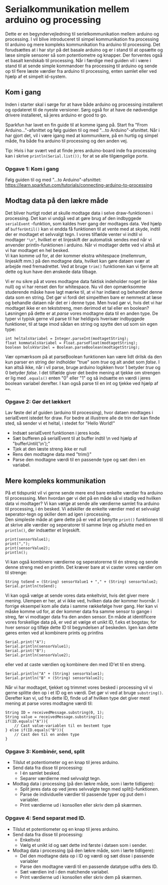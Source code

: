 # Serialkommunikation mellem arduino og processing
Dette er en begyndervejledning til serielkommunikation mellem arduino og processing. I vil blive introduceret til simpel kommunikation fra processing til arduino og mere kompleks kommunikation fra arduino til processing.
Det forudsættes at i har styr på det basale arduino og er i stand til at opsætte og læse simple sensorer så som potentiometre og knapper. Der forventes også et basalt kendskab til processing.
Når i færdige med guiden vil i være i stand til at sende simple kommandoer fra processing til arduino og sende op til flere læste værdier fra arduino til processing, enten samlet eller ved hjælp af et simpelt id-system.

## Kom i gang
Inden i starter skal i sørge for at have både arduino og processing installeret og opdateret til de nyeste versioner. Sørg også for at have de nødvendige drivere installeret, så jeres arduino er good to go.

Sparkfun har lavet en fin guide til at komme igang på. Start fra "From Arduino..."-afsnittet og følg guiden til og med "...to Arduino"-afsnittet. Når i har gjort det, vil i være igang med at kommunikere, på en hurtig og simpel måde, fra både fra arduino til processing og den anden vej.

Tip: Hvis i har svært ved at finde jeres arduino-board inde fra processing kan i skrive `println(Serial.list());` for at se alle tilgængelige porte.

### Opgave 1: Kom i gang
Følg guiden til og med "...to Arduino"-afsnittet: https://learn.sparkfun.com/tutorials/connecting-arduino-to-processing


## Modtag data på den lækre måde
Det bliver hurtigt rodet at skulle modtage data i selve draw-funktionen i processing. Det kan vi undgå ved at gøre brug af den indbyggede `serialEvent` -funktion, som kaldes hver gang der modtages data. Ved hjælp af `bufferUntil()` kan vi endda få funktionen til at vente med at skyde, indtil der er modtaget et selvvalgt tegn. I vores tilfælde venter vi indtil vi modtager `"\n"`, hvilket er et linjeskift der automatisk sendes med når vi anvender println-funktionen i arduino. Når vi modtager dette ved vi altså at vi har modtaget en hel besked.  
Vi kan komme ud for, at der kommer ekstra whitespace (mellemrum, linjeskift mm.) på den modtagne data, hvilket kan gøre dataen svær at arbejde med fremadrettet. Ved at bruge `trim()` funktionen kan vi fjerne alt dette og kun have den ønskede data tilbage.

Vi er nu sikre på at vores modtagne data faktisk indeholder noget (er ikke null) og vi har renset den for whitespace. Nu vil den opmærksomme studerende måske have lagt mærke til, at vi har indlæst og behandlet denne data som en string. Det gør vi fordi det simpelthen bare er nemmest at læse og behandle dataen når det er i denne type. Men hvad gør vi, hvis det vi har modtaget ikke er en tekststreng, men derimod et tal eller en boolean? Løsningen på dette er at *parse* vores modtagne data til en anden type. De typer vi typisk gerne vil parse til har heldigvis hverisær indbyggede funktioner, til at tage imod sådan en string og spytte den ud som sin egen type:

```
int heltalsVariabel = Integer.parseInt(modtagetString);
float kommatalsVariabel = Float.parseFloat(modtagetString);
boolean bolskVaribel = Boolean.parseBoolean(modtagetString);
```

Vær opmærksom på at parseBoolean funktionen kan være lidt drilsk da den kun parser en string der indholder "true" som *true* og alt andet som *false*. I kan altså ikke, når i vil parse, bruge arduino logikken hvor 1 betyder *true* og 0 betyder *false*. I det tilfælde giver det bedre mening at tjekke om strengen er lig med `.equals()` enten "0" eller "1" og så indsætte en værdi i jeres boolean variabel derefter. I kan også parse til en int og tjekke ved hjælp af `==`.

### Opgave 2: Gør det lækkert
Lav føste del af guiden (arduino til processing), hvor dataen modtages i serialEvent istedet for draw. For bedre at illustrere alle de trin der kan finde sted, så sender vi et heltal, i stedet for "Hello World!"
* Indsæt serialEvent funktionen i jeres kode.
* Sæt bufferen på serialEvent til at buffer indtil \n ved hjælp af "bufferUntil('\n');"
* Tjek at den læste streng ikke er null
* Rens den modtagne data med "trim()"
* Parse den modtagne værdi til en passende type og sæt den i en variabel.


## Mere kompleks kommunikation
På et tidspunkt vil vi gerne sende mere end bare enkelte værdier fra arduino til processsing. Men hvordan gør vi det på en måde så vi stadig ved hvilken data vi modtager?
Vi kan vælge at sende alle værdierne samlet fra arduino til processing, i én besked. Vi adskiller de enkelte værdier med et selvvalgt seperator-tegn og skiller dem ad igen i processing.  
Den simpleste måde at gøre dette på er ved at benytte `print()` funktionen til at skrive alle værdier og seperatorer til samme linje og afslutte med en `println()`, der indsætter et linjeskift.
```arduino
print(sensorValue1);
print(",");
print(sensorValue2);
println();
```
Vi kan også kombinere værdierne og seperatorerne til én streng og sende denne streng med en println. Det kræver bare at vi caster vores værdier om til strenge:
```
String toSend = (String) sensorValue1 + "," + (String) sensorValue2;
Serial.println(toSend);
```

Vi kan også vælge at sende vores data enkeltvist, hvis det giver mere mening. Ulempen er her, at vi ikke ved, hvilken data der kommer hvornår. I forrige eksempel kom alle data i samme rækkefølge hver gang. Her kan vi måske komme ud for, at der kommer data fra samme sensor to gange i streg, før vi modtager data fra den anden sensor.
En måde at identificere vores forskellige data på, er ved at vælge et unikt ID, f.eks et bogstav, for hver sensor og tilføje dette ID til begyndelsen af beskeden. Igen kan dette gøres enten ved at kombinere prints og printlns
```arduino
Serial.print("A");
Serial.println(sensorValue1);
Serial.print("B");
Serial.println(sensorValue2);
```
eller ved at caste værdien og kombinere den med ID'et til en streng.
```arduino
Serial.println("A" + (String) sensorValue1);
Serial.println("B" + (String) sensorValue2);
```

Når vi har modtaget, tjekket og trimmet vores besked i processing vil vi gerne splitte den op i et ID og en værdi. Det gør vi ved at bruge `substring()`.
Derefter kan vi, ud fra dette ID, finde ud af hvilken type det giver mest mening at parse vores modtagne værdi til:
```
String ID = receivedMessage.substring(0, 1);
String value = receivedMessage.substring(1);
if(ID.equals("A")){
    // Cast value-variablen til en bestemt type
} else if(ID.equals("B")){
    // Cast den til en anden type
}
```

### Opgave 3: Kombinér, send, split
* Tilslut et potentiometer og en knap til jeres arduino.
* Send data fra disse til processing:
  * I én samlet besked.
  * Separer værdierne med selvvalgt tegn.
* Modtag data i processing (på den lækre måde, som i lærte tidligere):
  * Split jeres data op ved jeres selvvalgte tegn med split()-funktionen.
  * Parse de individuelle værdier til passende typer og put dem i variabler.
  * Print værdierne ud i konsollen eller skriv dem på skærmen.

### Opgave 4: Send separat med ID.
* Tilslut et potentiometer og en knap til jeres arduino.
* Send data fra disse til processing:
  * Enkeltvist
  * Vælg et unikt id og sæt dette ind første i dataen som i sender.
* Modtag data i processing (på den lækre måde, som i lærte tidligere):
  * Del den modtagne data op i ID og værdi og sæt disse i passende variabler
  * Parse den modtagne værdi til en passende datatype udfra dets ID.
  * Sæt værdien ind i den matchende variabel.
  * Print værdierne ud i konsollen eller skriv dem på skærmen.
